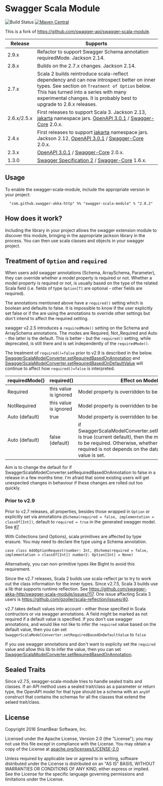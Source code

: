 # Swagger Scala Module

![Build Status](https://github.com/swagger-akka-http/swagger-scala-module/actions/workflows/ci.yml/badge.svg)
[![Maven Central](https://maven-badges.herokuapp.com/maven-central/com.github.swagger-akka-http/swagger-scala-module_2.13/badge.svg?style=plastic)](https://maven-badges.herokuapp.com/maven-central/com.github.swagger-akka-http/swagger-scala-module_2.13)

This is a fork of https://github.com/swagger-api/swagger-scala-module.

| Release | Supports |
| ------- | -------- |
| 2.9.x | Refactor to support Swagger Schema annotation requiredMode. Jackson 2.14. |
| 2.8.x | Builds on the 2.7.x changes. Jackson 2.14. |
| 2.7.x | Scala 2 builds reintroduce scala-reflect dependency and can now introspect better on inner types. See section on `Treatment of Option` below. This has turned into a series with many experimental changes. It is probably best to upgrade to 2.8.x releases. |
| 2.6.x/2.5.x | First releases to support Scala 3. Jackson 2.13, [jakarta](https://github.com/swagger-api/swagger-core/wiki/Swagger-2.X---Getting-started) namespace jars. [OpenAPI 3.0.1](https://github.com/OAI/OpenAPI-Specification) / [Swagger-Core](https://github.com/swagger-api/swagger-core) 2.0.x. |
| 2.4.x | First releases to support [jakarta](https://github.com/swagger-api/swagger-core/wiki/Swagger-2.X---Getting-started) namespace jars. Jackson 2.12, [OpenAPI 3.0.1](https://github.com/OAI/OpenAPI-Specification) / [Swagger-Core](https://github.com/swagger-api/swagger-core) 2.0.x. |
| 2.3.x | [OpenAPI 3.0.1](https://github.com/OAI/OpenAPI-Specification) / [Swagger-Core](https://github.com/swagger-api/swagger-core) 2.0.x. |
| 1.3.0 | [Swagger Specification 2](https://swagger.io/specification/v2/) / [Swagger-Core](https://github.com/swagger-api/swagger-core) 1.6.x. |

## Usage
To enable the swagger-scala-module, include the appropriate version in your project:

```
  "com.github.swagger-akka-http" %% "swagger-scala-module" % "2.8.2"
```

## How does it work?
Including the library in your project allows the swagger extension module to discover this module, bringing in the appropriate jackson library in the process.  You can then use scala classes and objects in your swagger project.

## Treatment of `Option` and `required`

When users add swagger annotations (Schema, ArraySchema, Parameter), they can override whether a model property is required or not. Whether a model property is required or not, is usually based on the type of the related Scala field (i.e. fields of type `Option[T]` are optional - other fields are required).

The annotations mentioned above have a `required()` setting which is boolean and defaults to false. It is impossible to know if the user explicitly set false or if the are using the annotations to override other settings but don't intend to affect the required setting.

swagger v2.2.5 introduces a `requiredMode()` setting on the Schema and ArraySchema annotations. The modes are Required, Not_Required and Auto - the latter is the default. This is better - but the `required()` setting, while deprecated, is still there and is set independently of the `requiredMode()`.

The treatment of `required()=false` prior to v2.9 is described in the below. [SwaggerScalaModelConverter.setRequiredBasedOnAnnotation](https://github.com/swagger-akka-http/swagger-scala-module/blob/bf97024492d07d7a293f72e4f113e9f378465bc2/src/main/scala/com/github/swagger/scala/converter/SwaggerScalaModelConverter.scala#L44) and [SwaggerScalaModelConverter.setRequiredBasedOnDefaultValue](https://github.com/swagger-akka-http/swagger-scala-module/blob/bf97024492d07d7a293f72e4f113e9f378465bc2/src/main/scala/com/github/swagger/scala/converter/SwaggerScalaModelConverter.scala#L58) will continue to affect how `required()=false` is interpreted.

| requiredMode() | required() | Effect on Model Property |
| ------------ | ------------ | ------------ |
| Required | this value is ignored | Model property is overridden to be required. |
| NotRequired | this value is ignored | Model property is overridden to be not required. |
| Auto (default) | true | Model property is overridden to be required. |
| Auto (default) | false (default) | if SwaggerScalaModelConverter.setRequiredBasedOnAnnotation is true (current default), then the model property is overridden to be required. Otherwise, whether the model property is required is not depends on the data type and whether a default value is set. |

Aim is to change the default for if SwaggerScalaModelConverter.setRequiredBasedOnAnnotation to false in a release in a few months time. I'm afraid that some existing users will get unexpected changes in behaviour if these changes are rolled out too quickly.

### Prior to v2.9

Prior to v2.7 releases, all properties, besides those wrapped in `Option` or explicitly set via annotations `@Schema(required = false, implementation = classOf[Int])`, default to `required = true`  in the generated swagger model. See [#7](https://github.com/swagger-api/swagger-scala-module/issues/7)

With Collections (and Options), scala primitives are affected by type erasure. You may need to declare the type using a Schema annotation.
```
case class AddOptionRequest(number: Int, @Schema(required = false, implementation = classOf[Int]) number2: Option[Int] = None)
```

Alternatively, you can non-primitive types like BigInt to avoid this requirement.

Since the v2.7 releases, Scala 2 builds use scala-reflect jar to try to work out the class information for the inner types. Since v2.7.5, Scala 3 builds use a lib that supports runtime reflection. See https://github.com/swagger-akka-http/swagger-scala-module/issues/117. One issue affacting Scala 3 users is https://github.com/gzoller/scala-reflection/issues/40.

v2.7 takes default values into account - either those specified in Scala contructors or via swagger annotations. A field might be marked as not required if a default value is specified.
If you don't use swagger annotations, and would like not like to infer the `required` value based on the default value, then you can set `SwaggerScalaModelConverter.setRequiredBasedOnDefaultValue` to `false`

If you use swagger annotations and don't want to explicity set the `required` value and allow this lib to infer the value, then you can set [SwaggerScalaModelConverter.setRequiredBasedOnAnnotation](https://github.com/swagger-akka-http/swagger-scala-module/blob/bf97024492d07d7a293f72e4f113e9f378465bc2/src/main/scala/com/github/swagger/scala/converter/SwaggerScalaModelConverter.scala#L44).

## Sealed Traits

Since v2.7.5, swagger-scala-module tries to handle sealed traits and classes. If an API method uses a sealed trait/class as a parameter or return type, the OpenAPI model for that type should be a schema with an `anyOf` construct that contains the schemas for all the classes that extend the selaed trait/class. 

## License

Copyright 2016 SmartBear Software, Inc.

Licensed under the Apache License, Version 2.0 (the "License");
you may not use this file except in compliance with the License.
You may obtain a copy of the License at [apache.org/licenses/LICENSE-2.0](http://www.apache.org/licenses/LICENSE-2.0)

Unless required by applicable law or agreed to in writing, software
distributed under the License is distributed on an "AS IS" BASIS,
WITHOUT WARRANTIES OR CONDITIONS OF ANY KIND, either express or implied.
See the License for the specific language governing permissions and
limitations under the License.
